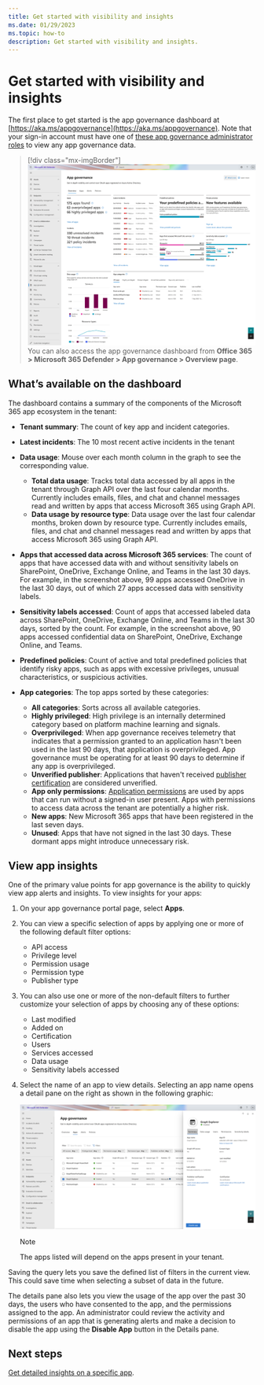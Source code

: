 ```yaml
---
title: Get started with visibility and insights
ms.date: 01/29/2023
ms.topic: how-to
description: Get started with visibility and insights.
---
```


# Get started with visibility and insights

The first place to get started is the app governance dashboard at [https://aka.ms/appgovernance](https://aka.ms/appgovernance). Note that your sign-in account must have one of [these app governance administrator roles](app-governance-get-started.md#roles) to view any app governance data.
> [!div class="mx-imgBorder"]
>![App governance overview page in Microsoft 365 Defender.](media/app-governance-visibility-insights-get-started/overview.png)  
You can also access the app governance dashboard from **Office 365 > Microsoft 365 Defender > App governance > Overview page**.

## What’s available on the dashboard

The dashboard contains a summary of the components of the Microsoft 365 app ecosystem in the tenant:

- **Tenant summary**: The count of key app and incident categories.
- **Latest incidents**: The 10 most recent active incidents in the tenant
- **Data usage**: Mouse over each month column in the graph to see the corresponding value.
  - **Total data usage**: Tracks total data accessed by all apps in the tenant through Graph API over the last four calendar months. Currently includes emails, files, and chat and channel messages read and written by apps that access Microsoft 365 using Graph API.
  - **Data usage by resource type**: Data usage over the last four calendar months, broken down by resource type. Currently includes emails, files, and chat and channel messages read and written by apps that access Microsoft 365 using Graph API.
- **Apps that accessed data across Microsoft 365 services**: The count of apps that have accessed data with and without sensitivity labels on SharePoint, OneDrive, Exchange Online, and Teams in the last 30 days. For example, in the screenshot above, 99 apps accessed OneDrive in the last 30 days, out of which 27 apps accessed data with sensitivity labels.
- **Sensitivity labels accessed**: Count of apps that accessed labeled data across SharePoint, OneDrive, Exchange Online, and Teams in the last 30 days, sorted by the count. For example, in the screenshot above, 90 apps accessed confidential data on SharePoint, OneDrive, Exchange Online, and Teams.
- **Predefined policies**: Count of active and total predefined policies that identify risky apps, such as apps with excessive privileges, unusual characteristics, or suspicious activities.
- **App categories**: The top apps sorted by these categories:
  
  - **All categories**: Sorts across all available categories.
  - **Highly privileged**: High privilege is an internally determined category based on platform machine learning and signals.
  - **Overprivileged**: When app governance receives telemetry that indicates that a permission granted to an application hasn't been used in the last 90 days, that application is overprivileged. App governance must be operating for at least 90 days to determine if any app is overprivileged.  
  - **Unverified publisher**: Applications that haven't received [publisher certification](/azure/active-directory/develop/publisher-verification-overview) are considered unverified.
  - **App only permissions**: [Application permissions](/azure/active-directory/develop/v2-permissions-and-consent#permission-types) are used by apps that can run without a signed-in user present. Apps with permissions to access data across the tenant are potentially a higher risk.
  - **New apps**: New Microsoft 365 apps that have been registered in the last seven days.  
  - **Unused**: Apps that have not signed in the last 30 days. These dormant apps might introduce unnecessary risk.

## View app insights

One of the primary value points for app governance is the ability to quickly view app alerts and insights. To view insights for your apps:

1. On your app governance portal page, select **Apps**.
1. You can view a specific selection of apps by applying one or more of the following default filter options:
    - API access
    - Privilege level
    - Permission usage
    - Permission type
    - Publisher type
1. You can also use one or more of the non-default filters to further customize your selection of apps by choosing any of these options:
    - Last modified
    - Added on
    - Certification
    - Users
    - Services accessed
    - Data usage
    - Sensitivity labels accessed

1. Select the name of an app to view details. Selecting an app name opens a detail pane on the right as shown in the following graphic:

    ![app details pane showing app summary.](media/app-governance-visibility-insights-get-started/image2.png)

    > [!NOTE]
    > The apps listed will depend on the apps present in your tenant.

Saving the query lets you save the defined list of filters in the current view. This could save time when selecting a subset of data in the future.

The details pane also lets you view the usage of the app over the past 30 days, the users who have consented to the app, and the permissions assigned to the app. An administrator could review the activity and permissions of an app that is generating alerts and make a decision to disable the app using the **Disable App** button in the Details pane.

## Next steps

[Get detailed insights on a specific app](app-governance-visibility-insights-view-apps.md).
